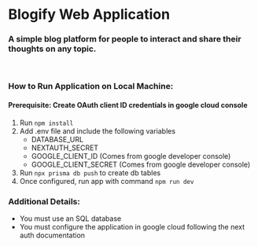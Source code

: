 # Blogify Web Application

### A simple blog platform for people to interact and share their thoughts on any topic.

<br />

### How to Run Application on Local Machine:

#### Prerequisite: Create OAuth client ID credentials in google cloud console

1. Run `npm install`
2. Add .env file and include the following variables
   - DATABASE_URL
   - NEXTAUTH_SECRET
   - GOOGLE_CLIENT_ID (Comes from google developer console)
   - GOOGLE_CLIENT_SECRET (Comes from google developer console)
3. Run `npx prisma db push` to create db tables
3. Once configured, run app with command `npm run dev`

### Additional Details:

- You must use an SQL database
- You must configure the application in google cloud following the next auth documentation
